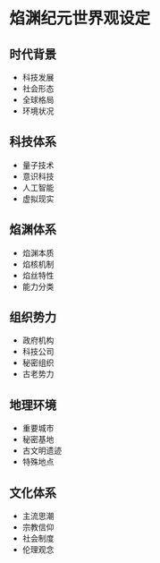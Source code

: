 # 焰渊纪元世界观设定

## 时代背景
- 科技发展
- 社会形态
- 全球格局
- 环境状况

## 科技体系
- 量子技术
- 意识科技
- 人工智能
- 虚拟现实

## 焰渊体系
- 焰渊本质
- 焰核机制
- 焰丝特性
- 能力分类

## 组织势力
- 政府机构
- 科技公司
- 秘密组织
- 古老势力

## 地理环境
- 重要城市
- 秘密基地
- 古文明遗迹
- 特殊地点

## 文化体系
- 主流思潮
- 宗教信仰
- 社会制度
- 伦理观念